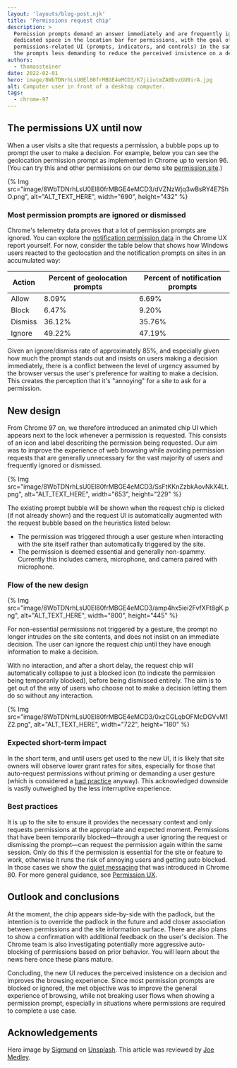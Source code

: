 ```yaml
---
layout: 'layouts/blog-post.njk'
title: 'Permissions request chip'
description: >
  Permission prompts demand an answer immediately and are frequently ignored. Chrome 97 adds
  dedicated space in the location bar for permissions, with the goal of putting all
  permissions-related UI (prompts, indicators, and controls) in the same place and thereby making
  the prompts less demanding to reduce the perceived insistence on a decision.
authors:
  - thomassteiner
date: 2022-02-01
hero: image/8WbTDNrhLsU0El80frMBGE4eMCD3/K7jiiutmZA0DvzGU9irA.jpg
alt: Computer user in front of a desktop computer.
tags:
  - chrome-97
---
```


## The permissions UX until now

When a user visits a site that requests a permission, a bubble pops up to prompt the user to make a
decision. For example, below you can see the geolocation permission prompt as implemented in Chrome
up to version 96. (You can try this and other permissions on our demo site
[permission.site](https://permission.site/).)

{% Img src="image/8WbTDNrhLsU0El80frMBGE4eMCD3/dVZNzWjq3wBsRY4E7ShO.png", alt="ALT_TEXT_HERE", width="690", height="432" %}

### Most permission prompts are ignored or dismissed

Chrome's telemetry data proves that a lot of permission prompts are ignored. You can explore the
[notification permission data](https://developers.google.com/web/updates/2020/02/notification-permission-data-in-crux)
in the Chrome UX report yourself. For now, consider the table below that shows
how Windows users reacted to the geolocation and the notification prompts on sites in an accumulated way:

<div class="table-wrapper scrollbar">
<table>
<thead>
<tr>
<th>Action</th>
<th>Percent of geolocation prompts</th>
<th>Percent of notification prompts</th>
</tr>
</thead>
<tbody>
<tr>
<td>Allow</td>
<td>8.09%</td>
<td>6.69%</td>
</tr>
<tr>
<td>Block</td>
<td>6.47%</td>
<td>9.20%</td>
</tr>
<tr>
<td>Dismiss</td>
<td>36.12%</td>
<td>35.76%</td>
</tr>
<tr>
<td>Ignore</td>
<td>49.22%</td>
<td>47.19%</td>
</tr>
</tbody>
</table>
</div>

Given an ignore/dismiss rate of approximately 85%, and especially given how much the prompt stands out and
insists on users making a decision immediately, there is a conflict between the level of urgency
assumed by the browser versus the user's preference for waiting to make a decision. This creates the
perception that it's "annoying" for a site to ask for a permission.

## New design

From Chrome 97 on, we therefore introduced an animated chip UI which appears next to the lock
whenever a permission is requested. This consists of an icon and label describing the permission being
requested. Our aim was to improve the experience of web browsing while avoiding permission requests 
that are generally unnecessary for the vast majority of users and frequently ignored or dismissed.

{% Img src="image/8WbTDNrhLsU0El80frMBGE4eMCD3/SsFtKKnZzbkAovNkX4Lt.png", alt="ALT_TEXT_HERE", width="653", height="229" %}

The existing prompt bubble will be shown when the request chip is clicked (if not already shown) and
the request UI is automatically augmented with the request bubble based on the heuristics listed
below:

- The permission was triggered through a user gesture when interacting with the site itself rather
  than automatically triggered by the site.
- The permission is deemed essential and generally non-spammy. Currently this includes camera,
  microphone, and camera paired with microphone.

### Flow of the new design

{% Img src="image/8WbTDNrhLsU0El80frMBGE4eMCD3/amp4hx5iei2FvfXFt8gK.png", alt="ALT_TEXT_HERE", width="800", height="445" %}

For non-essential permissions not triggered by a gesture, the prompt no longer intrudes on the site
contents, and does not insist on an immediate decision. The user can ignore the request chip until
they have enough information to make a decision.

With no interaction, and after a short delay, the request chip will automatically collapse to just a
blocked icon (to indicate the permission being temporarily blocked), before being dismissed
entirely. The aim is to get out of the way of users who choose not to make a decision letting them do so
without any interaction.

{% Img src="image/8WbTDNrhLsU0El80frMBGE4eMCD3/0xzCGLqbOFMcDGVvM1Z2.png", alt="ALT_TEXT_HERE", width="722", height="180" %}

### Expected short-term impact

In the short term, and until users get used to the new UI, it is likely that site owners will observe
lower grant rates for sites, especially for those that auto-request permissions without priming or
demanding a user gesture (which is considered a [bad practice](https://web.dev/notification-on-start/) anyway). This
acknowledged downside is vastly outweighed by the less interruptive experience.

### Best practices

It is up to the site to ensure it provides the necessary context and only requests permissions at
the appropriate and expected moment. Permissions that have been temporarily blocked—through a user
ignoring the request or dismissing the prompt—can request the permission again within the same
session. Only do this if the permission is essential for the site or feature to work, otherwise it
runs the risk of annoying users and getting auto blocked. In those cases we show the
[quiet messaging](https://blog.chromium.org/2020/01/introducing-quieter-permission-ui-for.html) that
was introduced in Chrome 80. For more general guidance, see
[Permission UX](https://developers.google.com/web/fundamentals/push-notifications/permission-ux).

## Outlook and conclusions

At the moment, the chip appears side-by-side with the padlock, but the intention is to override
the padlock in the future and add closer association between permissions and the site information
surface. There are also plans to show a confirmation with additional feedback on the user's decision.
The Chrome team is also investigating potentially more aggressive auto-blocking of permissions
based on prior behavior. You will learn about the news here once these plans mature.

Concluding, the new UI reduces the perceived insistence on a decision and improves the browsing
experience. Since most permission prompts are blocked or ignored, the met objective was to improve the
general experience of browsing, while not breaking user flows when showing a permission prompt,
especially in situations where permissions are required to complete a use case.

## Acknowledgements

Hero image by [Sigmund](https://unsplash.com/@sigmund) on
[Unsplash](https://unsplash.com/photos/UmaojK7erQo). This article was reviewed by
[Joe Medley](https://github.com/jpmedley).
